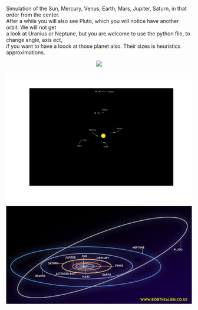 Simulation of the Sun, Mercury, Venus, Earth, Mars, Jupiter, Saturn, in that order from the center.  
After a while you will also see Pluto, which you will notice have another orbit. We will not get  
a look at Uranius or Neptune, but you are welcome to use the python file, to change angle, axis ect,  
if you want to have a loook at those planet also.
Their sizes is heuristics approximations.

<p align="center">
  <img src="Solar.gif">
</p>


<p align="center">
  <img src="test.png">  
</p>
<p align="center">
  <img src="planetaryorbits.png">
</p>
